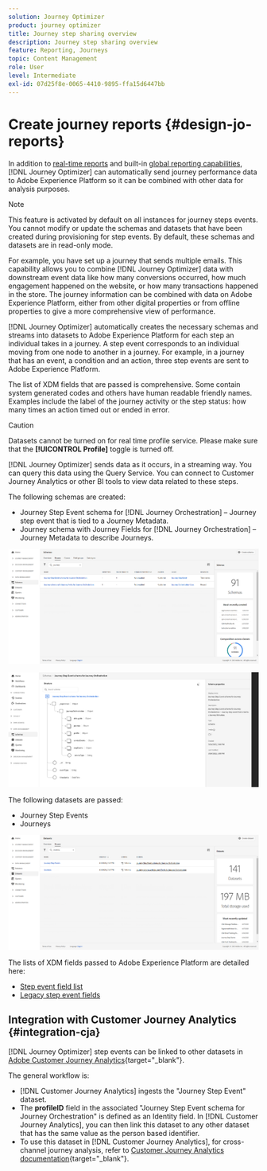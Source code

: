 ```yaml
---
solution: Journey Optimizer
product: journey optimizer
title: Journey step sharing overview
description: Journey step sharing overview
feature: Reporting, Journeys
topic: Content Management
role: User
level: Intermediate
exl-id: 07d25f8e-0065-4410-9895-ffa15d6447bb
---
```

# Create journey reports {#design-jo-reports}

In addition to [real-time reports](live-report.md) and built-in [global reporting capabilities](global-report.md), [!DNL Journey Optimizer] can automatically send journey performance data to Adobe Experience Platform so it can be combined with other data for analysis purposes. 

>[!NOTE]
>
>This feature is activated by default on all instances for journey steps events. You cannot modify or update the schemas and datasets that have been created during provisioning for step events. By default, these schemas and datasets are in read-only mode.

For example, you have set up a journey that sends multiple emails. This capability allows you to combine [!DNL Journey Optimizer] data with downstream event data like how many conversions occurred, how much engagement happened on the website, or how many transactions happened in the store. The journey information can be combined with data on Adobe Experience Platform, either from other digital properties or from offline properties to give a more comprehensive view of performance.

[!DNL Journey Optimizer] automatically creates the necessary schemas and streams into datasets to Adobe Experience Platform for each step an individual takes in a journey. A step event corresponds to an individual moving from one node to another in a journey. For example, in a journey that has an event, a condition and an action, three step events are sent to Adobe Experience Platform. 

The list of XDM fields that are passed is comprehensive. Some contain system generated codes and others have human readable friendly names. Examples include the label of the journey activity or the step status: how many times an action timed out or ended in error.

>[!CAUTION]
>
>Datasets cannot be turned on for real time profile service. Please make sure that the **[!UICONTROL Profile]** toggle is turned off.

[!DNL Journey Optimizer] sends data as it occurs, in a streaming way. You can query this data using the Query Service. You can connect to Customer Journey Analytics or other BI tools to view data related to these steps. 

The following schemas are created:

* Journey Step Event schema for [!DNL Journey Orchestration] – Journey step event that is tied to a Journey Metadata.
* Journey schema with Journey Fields for [!DNL Journey Orchestration] – Journey Metadata to describe Journeys.

![](assets/sharing1.png)

![](assets/sharing2.png)

The following datasets are passed:

* Journey Step Events
* Journeys

![](assets/sharing3.png)

The lists of XDM fields passed to Adobe Experience Platform are detailed here:

* [Step event field list](../reports/sharing-field-list.md)
* [Legacy step event fields](../reports/sharing-legacy-fields.md)

## Integration with Customer Journey Analytics {#integration-cja}

[!DNL Journey Optimizer] step events can be linked to other datasets in [Adobe Customer Journey Analytics](https://experienceleague.adobe.com/docs/analytics-platform/using/cja-overview/cja-overview.html){target="_blank"}. 

The general workflow is:

* [!DNL Customer Journey Analytics] ingests the "Journey Step Event" dataset.
* The **profileID** field in the associated "Journey Step Event schema for Journey Orchestration" is defined as an Identity field. In [!DNL Customer Journey Analytics], you can then link this dataset to any other dataset that has the same value as the person based identifier.
* To use this dataset in [!DNL Customer Journey Analytics], for cross-channel journey analysis, refer to [Customer Journey Analytics documentation](https://experienceleague.adobe.com/docs/analytics-platform/using/cja-usecases/cross-channel.html){target="_blank"}.

